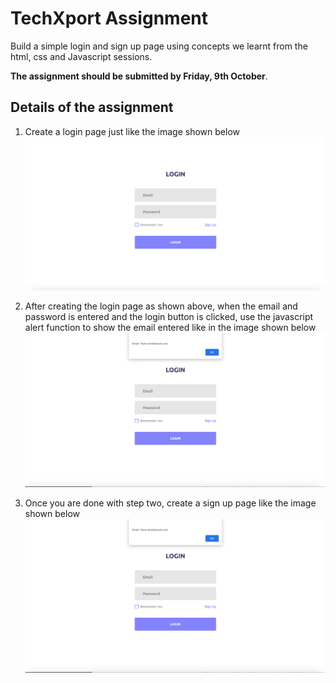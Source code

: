 # TechXport Assignment

Build a simple login and sign up page using concepts we learnt from the html, css and Javascript sessions.  

**The assignment should be submitted by Friday, 9th October**.

## Details of the assignment

1. Create a login page just like the image shown below  ![GitHub Logo](/login_page.png)

1. After creating the login page as shown above, when the email and password is entered and the login button is clicked, use the javascript alert function to show the email entered like in the image shown below  ![GitHub Logo](/login_and_popup.png)

1. Once you are done with step two, create a sign up page like the image shown below  ![GitHub Logo](/login_and_popup.png)
